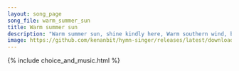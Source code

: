 ```yaml
---
layout: song_page
song_file: warm_summer_sun
title: Warm summer sun
description: "Warm summer sun, shine kindly here, Warm southern wind, blow softly here, Green sod above, lie light, lie light. Good night, dear heart, good night, g... secular 4part acapella 1verse musicbykenan textbyother summer death"
image: https://github.com/kenanbit/hymn-singer/releases/latest/download/warm_summer_sun-trad.png
---
```


{% include choice_and_music.html %}
